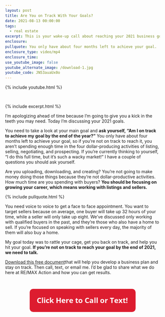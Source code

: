 ```yaml
---
layout: post
title: Are You on Track With Your Goals?
date: 2021-08-13 00:00:00
tags:
  - real estate
excerpt: This is your wake-up call about reaching your 2021 business goals.
enclosure:
pullquote: You only have about four months left to achieve your goal.
enclosure_type: video/mp4
enclosure_time:
use_youtube_image: false
youtube_alternate_image: /download-1.jpg
youtube_code: JN53auaUx0o
---
```

{% include youtube.html %}

<center>​​​​​​</center>

{% include excerpt.html %}

I’m apologizing ahead of time because I’m going to give you a kick in the teeth you may need. Today I’m discussing your 2021 goals.&nbsp;

You need to take a look at your main goal and **ask yourself, “Am I on track to achieve my goal by the end of the year?”** You only have about four months left to achieve your goal, so if you’re not on track to reach it, you aren’t spending enough time in the four dollar-producing activities of listing, selling, negotiating, and prospecting. If you’re currently thinking to yourself, “I do this full time, but it’s such a wacky market\!” I have a couple of questions you should ask yourself.

Are you uploading, downloading, and creating? You’re not going to make money doing those things because they’re not dollar-productive activities. How much time are you spending with buyers? **You should be focusing on growing your career, which means working with listings and sellers.**

{% include pullquote.html %}

You need voice to voice to get a face to face appointment. You want to target sellers because on average, one buyer will take up 32 hours of your time, while a seller will only take up eight. We’ve discussed only working with qualified buyers in the past, and they’re those who also have a home to sell. If you’re focused on speaking with sellers every day, the majority of them will also buy a home.&nbsp;

My goal today was to rattle your cage, get you back on track, and help you hit your goal. **If you’re not on track to reach your goal by the end of 2021, we need to talk.&nbsp;**

[Download this free document](https://join.gochicagolandhomes.com/ask/58242ecbeb328b03b00891a17fab7920)that will help you develop a business plan and stay on track. Then call, text, or email me. I’d be glad to share what we do here at RE/MAX Action and how you can get results.&nbsp;

&nbsp;

<center><a href="tel:6306382600"><img width="345" height="75" src="uploads/Button - 345.png" /></a></center>
